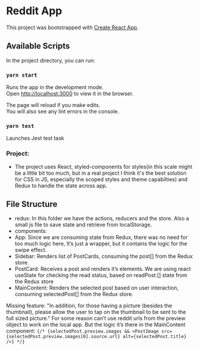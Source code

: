 # Reddit App

This project was bootstrapped with [Create React App](https://github.com/facebook/create-react-app).

## Available Scripts

In the project directory, you can run:

### `yarn start`

Runs the app in the development mode.\
Open [http://localhost:3000](http://localhost:3000) to view it in the browser.

The page will reload if you make edits.\
You will also see any lint errors in the console.

### `yarn test`

Launches Jest test task

### Project:
- The project uses React, styled-components for styles(in this scale might be a little bit too much, but in a real project I think it's the best solution for CSS in JS, especially the scoped styles and theme capabilties) and Redux to handle the state across app.

## File Structure
- redux: In this folder we have the actions, reducers and the store. Also a small js file to save state and retrieve from localStorage.
- components: 
 - App: Since we are consuming state from Redux, there was no need for too much logic here, It’s just a wrapper, but it contains the logic for the swipe effect.
 - Sidebar: Renders list of PostCards, consuming the post[] from the Redux store.
 - PostCard: Receives a post and renders it’s elements. We are using react useState for checking the read status, based on readPost:[] state from the Redux store
 - MainContent: Renders the selected post based on user interaction, consuming selectedPost[] from the Redux store.


Missing feature: 
"In addition, for those having a picture (besides the thumbnail), please allow the user to tap on the thumbnail to be sent to the full sized picture."
For some reason can’t use reddit urls from the preview object to work on the local app. But the logic it’s there in the MainContent component:
`{/* {selectedPost.preview.images && <PostImage src={selectedPost.preview.images[0].source.url} alt={selectedPost.title} />} */}`

